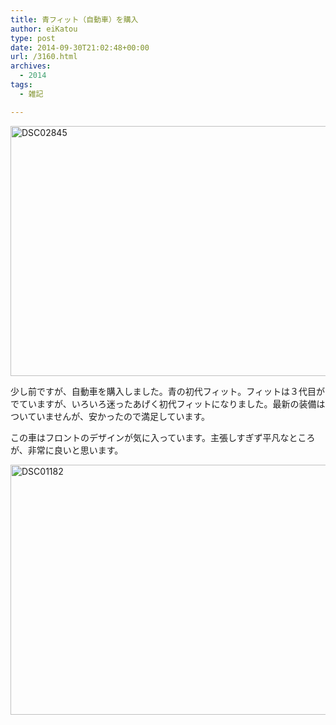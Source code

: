 ```yaml
---
title: 青フィット（自動車）を購入
author: eiKatou
type: post
date: 2014-09-30T21:02:48+00:00
url: /3160.html
archives:
  - 2014
tags:
  - 雑記

---
```

[<img src="/blog/uploads/2014/10/DSC02845.jpg" alt="DSC02845" width="600" height="400" class="alignnone size-full wp-image-3164" srcset="/blog/uploads/2014/10/DSC02845.jpg 600w, /blog/uploads/2014/10/DSC02845-300x200.jpg 300w, /blog/uploads/2014/10/DSC02845-450x300.jpg 450w" sizes="(max-width: 600px) 100vw, 600px" />][1]
  
少し前ですが、自動車を購入しました。青の初代フィット。フィットは３代目がでていますが、いろいろ迷ったあげく初代フィットになりました。最新の装備はついていませんが、安かったので満足しています。 

この車はフロントのデザインが気に入っています。主張しすぎず平凡なところが、非常に良いと思います。
  
[<img src="/blog/uploads/2014/10/DSC01182.jpg" alt="DSC01182" width="600" height="400" class="alignnone size-full wp-image-3163" srcset="/blog/uploads/2014/10/DSC01182.jpg 600w, /blog/uploads/2014/10/DSC01182-300x200.jpg 300w, /blog/uploads/2014/10/DSC01182-450x300.jpg 450w" sizes="(max-width: 600px) 100vw, 600px" />][2]

 [1]: /blog/uploads/2014/10/DSC02845.jpg
 [2]: /blog/uploads/2014/10/DSC01182.jpg
